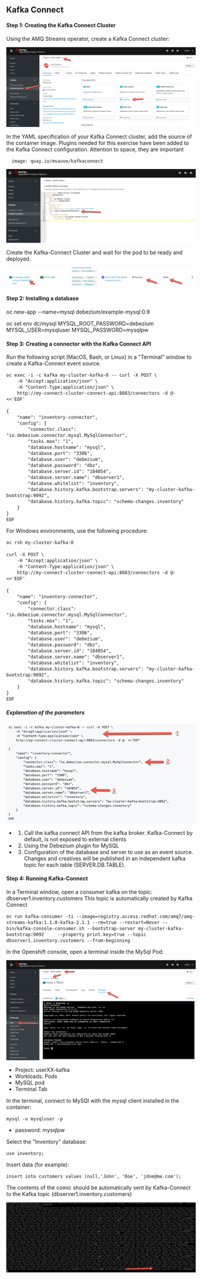## Kafka Connect

#### Step 1: Creating the Kafka Connect Cluster

Using the AMQ Streams operator, create a Kafka Connect cluster:

![Kafka Connect](images/lab5-connect-01.png)

In the YAML specification of your Kafka Connect cluster, add the source of the container image. Plugins needed for this exercise have been added to the Kafka Connect configuration. Attention to space, they are important

```
  image: quay.io/msauve/kafkaconnect
```

![Kafka Connect](images/lab5-connect-02.png)

Create the Kafka-Connect Cluster and wait for the pod to be ready and deployed.

![Kafka Connect](images/lab5-connect-03.png)

#### Step 2: Installing a database


oc new-app --name=mysql debezium/example-mysql:0.9

oc set env dc/mysql MYSQL_ROOT_PASSWORD=debezium  MYSQL_USER=mysqluser MYSQL_PASSWORD=mysqlpw


#### Step 3: Creating a connector with the Kafka Connect API

Run the following script (MacOS, Bash, or Linux) in a "Terminal" window to create a Kafka-Connect event source.

```
oc exec -i -c kafka my-cluster-kafka-0 -- curl -X POST \
    -H "Accept:application/json" \
    -H "Content-Type:application/json" \
    http://my-connect-cluster-connect-api:8083/connectors -d @- <<'EOF'

{
    "name": "inventory-connector",
    "config": {
        "connector.class": "io.debezium.connector.mysql.MySqlConnector",
        "tasks.max": "1",
        "database.hostname": "mysql",
        "database.port": "3306",
        "database.user": "debezium",
        "database.password": "dbz",
        "database.server.id": "184054",
        "database.server.name": "dbserver1",
        "database.whitelist": "inventory",
        "database.history.kafka.bootstrap.servers": "my-cluster-kafka-bootstrap:9092",
        "database.history.kafka.topic": "schema-changes.inventory"
    }
}
EOF
```

For Windows environments, use the following procedure:

```
oc rsh my-cluster-kafka-0

curl -X POST \
    -H "Accept:application/json" \
    -H "Content-Type:application/json" \
    http://my-connect-cluster-connect-api:8083/connectors -d @- <<'EOF'

{
    "name": "inventory-connector",
    "config": {
        "connector.class": "io.debezium.connector.mysql.MySqlConnector",
        "tasks.max": "1",
        "database.hostname": "mysql",
        "database.port": "3306",
        "database.user": "debezium",
        "database.password": "dbz",
        "database.server.id": "184054",
        "database.server.name": "dbserver1",
        "database.whitelist": "inventory",
        "database.history.kafka.bootstrap.servers": "my-cluster-kafka-bootstrap:9092",
        "database.history.kafka.topic": "schema-changes.inventory"
    }
}
EOF
```

##### Explanation of the parameters

![Kafka Connect API](images/kafka-connect-api.png)

* 1) Call the kafka connect API from the kafka broker. Kafka-Connect by default, is not exposed to external clients
* 2) Using the Debezium plugin for MySQL
* 3) Configuration of the database and server to use as an event source. Changes and creatives will be published in an independent kafka topic for each table (SERVER.DB.TABLE).



#### Step 4: Running Kafka-Connect

In a Terminal window, open a consumer kafka on the topic: dbserver1.inventory.customers
This topic is automatically created by Kafka Connect

```
oc run kafka-consumer -ti --image=registry.access.redhat.com/amq7/amq-streams-kafka:1.1.0-kafka-2.1.1 --rm=true --restart=Never -- bin/kafka-console-consumer.sh --bootstrap-server my-cluster-kafka-bootstrap:9092     --property print.key=true --topic dbserver1.inventory.customers --from-beginning
```

In the Openshift console, open a terminal inside the MySql Pod:

![MySQL](images/lab5-connect-04.png)

* Project: userXX-kafka
* Workloads: Pods
* MySQL pod
* Terminal Tab

In the terminal, connect to MySQl with the mysql client installed in the container:

```
mysql -u mysqluser -p 
```

* password: mysqlpw

Select the "Inventory" database:

```
use inventory;
```

Insert data (for example):

```
insert into customers values (null,'John', 'Doe', 'jdoe@me.com');
```


The contents of the comic should be automatically sent by Kafka-Connect to the Kafka topic (dbserver1.inventory.customers)

![resultat](images/lab5-connect-red.png)

